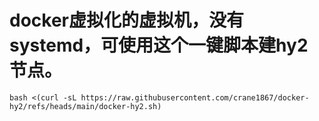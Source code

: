 # docker虚拟化的虚拟机，没有systemd，可使用这个一键脚本建hy2节点。
```
bash <(curl -sL https://raw.githubusercontent.com/crane1867/docker-hy2/refs/heads/main/docker-hy2.sh)
